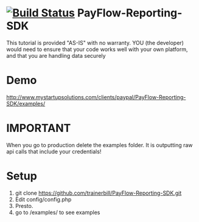 [![Build Status](https://travis-ci.org/trainerbill/PayFlow-Reporting-SDK.svg?branch=master)](https://travis-ci.org/trainerbill/PayFlow-Reporting-SDK)
PayFlow-Reporting-SDK
=====================

This tutorial is provided "AS-IS" with no warranty.  YOU (the developer) would need to ensure that your code works well with your own platform, and that you are handling data securely

Demo
==========================
http://www.mystartupsolutions.com/clients/paypal/PayFlow-Reporting-SDK/examples/

IMPORTANT
==========================
When you go to production delete the examples folder.  It is outputting raw api calls that include your credentials!

Setup
==========================
1.  git clone https://github.com/trainerbill/PayFlow-Reporting-SDK.git
2.  Edit config/config.php
3.  Presto.
4.  go to /examples/ to see examples
